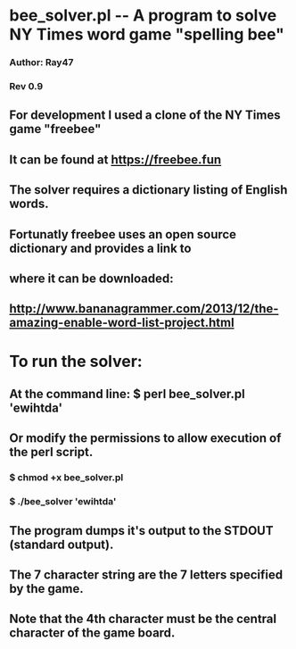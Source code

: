 # bee_solver.pl -- A program to solve NY Times word game "spelling bee"
### Author: Ray47
### Rev 0.9
## For development I used a clone of the NY Times game "freebee"
## It can be found at https://freebee.fun
## The solver requires a dictionary listing of English words.
## Fortunatly freebee uses an open source dictionary and provides a link to
## where it can be downloaded:
## http://www.bananagrammer.com/2013/12/the-amazing-enable-word-list-project.html
# To run the solver:
## At the command line: $ perl bee_solver.pl 'ewihtda'
## Or modify the permissions to allow execution of the perl script.
### $ chmod +x bee_solver.pl
### $ ./bee_solver 'ewihtda'
## The program dumps it's output to the STDOUT (standard output).
## The 7 character string are the 7 letters specified by the game.
## Note that the 4th character must be the central character of the game board.
